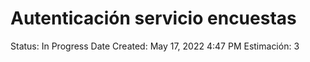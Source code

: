 # Autenticación servicio encuestas

Status: In Progress
Date Created: May 17, 2022 4:47 PM
Estimación: 3